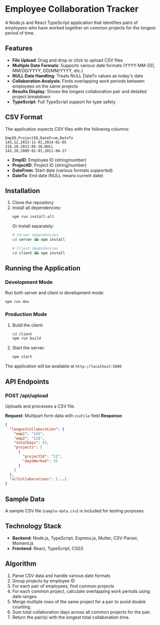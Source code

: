 # Employee Collaboration Tracker

A Node.js and React TypeScript application that identifies pairs of employees who have worked together on common projects for the longest period of time.

## Features

- **File Upload**: Drag and drop or click to upload CSV files
- **Multiple Date Formats**: Supports various date formats (YYYY-MM-DD, MM/DD/YYYY, DD/MM/YYYY, etc.)
- **NULL Date Handling**: Treats NULL DateTo values as today's date
- **Collaboration Analysis**: Finds overlapping work periods between employees on the same projects
- **Results Display**: Shows the longest collaboration pair and detailed project breakdown
- **TypeScript**: Full TypeScript support for type safety

## CSV Format

The application expects CSV files with the following columns:
```
EmpID,ProjectID,DateFrom,DateTo
143,12,2013-11-01,2014-01-05
218,10,2012-05-16,NULL
143,10,2009-01-01,2011-04-27
```

- **EmpID**: Employee ID (string/number)
- **ProjectID**: Project ID (string/number)  
- **DateFrom**: Start date (various formats supported)
- **DateTo**: End date (NULL means current date)

## Installation

1. Clone the repository
2. Install all dependencies:
   ```bash
   npm run install-all
   ```
   Or install separately:
   ```bash
   # Server dependencies
   cd server && npm install
   
   # Client dependencies  
   cd client && npm install
   ```

## Running the Application

### Development Mode
Run both server and client in development mode:
```bash
npm run dev
```

### Production Mode
1. Build the client:
   ```bash
   cd client
   npm run build
   ```
2. Start the server:
   ```bash
   npm start
   ```

The application will be available at `http://localhost:5000`

## API Endpoints

### POST /api/upload
Uploads and processes a CSV file.

**Request**: Multipart form data with `csvFile` field
**Response**: 
```json
{
  "longestCollaboration": {
    "emp1": "143",
    "emp2": "218", 
    "totalDays": 65,
    "projects": [
      {
        "projectId": "12",
        "daysWorked": 35
      }
    ]
  },
  "allCollaborations": [...]
}
```

## Sample Data

A sample CSV file (`sample-data.csv`) is included for testing purposes.

## Technology Stack

- **Backend**: Node.js, TypeScript, Express.js, Multer, CSV-Parser, Moment.js
- **Frontend**: React, TypeScript, CSS3

## Algorithm

1. Parse CSV data and handle various date formats
2. Group projects by employee ID
3. For each pair of employees, find common projects
4. For each common project, calculate overlapping work periods using date ranges.
5. Merge multiple rows of the same project for a pair to avoid double counting.
6. Sum total collaboration days across all common projects for the pair.
7. Return the pair(s) with the longest total collaboration time.
